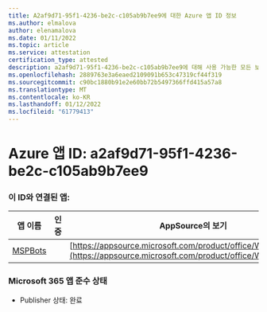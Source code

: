```yaml
---
title: A2af9d71-95f1-4236-be2c-c105ab9b7ee9에 대한 Azure 앱 ID 정보
ms.author: elmalova
author: elenamalova
ms.date: 01/11/2022
ms.topic: article
ms.service: attestation
certification_type: attested
description: a2af9d71-95f1-4236-be2c-c105ab9b7ee9에 대해 사용 가능한 모든 보안 및 규정 준수 정보입니다.
ms.openlocfilehash: 2889763e3a6eaed2109091b653c47319cf44f319
ms.sourcegitcommit: c90bc1880b91e2e60bb72b5497366ffd415a57a8
ms.translationtype: MT
ms.contentlocale: ko-KR
ms.lasthandoff: 01/12/2022
ms.locfileid: "61779413"
---
```

# <a name="azure-app-id-a2af9d71-95f1-4236-be2c-c105ab9b7ee9"></a>Azure 앱 ID: a2af9d71-95f1-4236-be2c-c105ab9b7ee9


### <a name="apps-associated-with-this-id"></a>이 ID와 연결된 앱:
| **앱 이름** | **인증** | **AppSource의 보기** |
|--------------|---------------|-----------------------|
| [MSPBots](https://docs.microsoft.com/microsoft-365-app-certification/forward/WA200001128) |  | [https://appsource.microsoft.com/product/office/WA200001128](https://appsource.microsoft.com/product/office/WA200001128) |

### <a name="microsoft-365-app-compliance-status"></a>Microsoft 365 앱 준수 상태
- Publisher 상태: 완료
